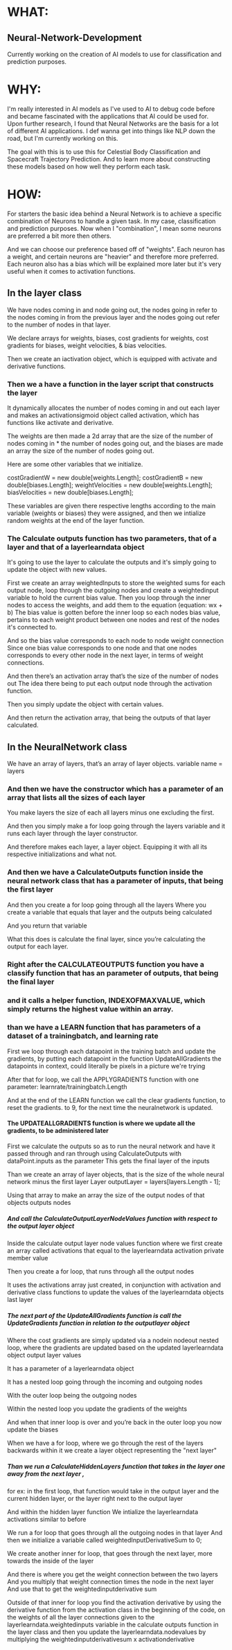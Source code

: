# WHAT:

## Neural-Network-Development
Currently working on the creation of AI models to use for classification and prediction purposes.



# WHY:

I'm really interested in AI models as I've used to AI to debug code before and became fascinated with the applications that AI could be used for. Upon further research, I found that Neural Networks are the basis for a lot of different AI applications. I def wanna get into things like NLP down the road, but I'm currently working on this.

The goal with this is to use this for Celestial Body Classification and Spacecraft Trajectory Prediction.
And to learn more about constructing these models based on how well they perform each task.

# HOW: 

For starters the basic idea behind a Neural Network is to achieve a specific combination of Neurons to handle a given task. In my case, classification and prediction purposes.
Now when I "combination", I mean some neurons are preferred a bit more then others.

And we can choose our preference based off of "weights". Each neuron has a weight, and certain neurons are "heavier" and therefore more preferred. 
Each neuron also has a bias which will be explained more later but it's very useful when it comes to activation functions. 

## In the layer class 
We have nodes coming in and node going out, the nodes going in refer to the nodes coming in from the previous layer and the nodes going out refer to the number of nodes in that layer.

We declare arrays for weights, biases, cost gradients for weights, cost gradients for biases, weight velocities, & bias velocities.

Then we create an iactivation object, which is equipped with activate and derivative functions.


### Then we a have a function in the layer script that constructs the layer
It dynamically allocates the number of nodes coming in and out each layer
and makes an activationsigmoid object called activation, which has functions like activate and derivative.

The weights are then made a 2d array that are the size of the number of nodes coming in * the number of nodes going out, and the biases are made an array the size of the number of nodes going out. 

Here are some other variables that we initialize. 

costGradientW = new double[weights.Length];
costGradientB = new double[biases.Length];
weightVelocities = new double[weights.Length];
biasVelocities = new double[biases.Length];

These variables are given there respective lengths according to the main variable (weights or biases) they were assigned, and then we intialize random weights at the end of the layer function.


### The Calculate outputs function has two parameters, that of a layer and that of a layerlearndata object
It's going to use the layer to calculate the outputs and it's simply going to update the object with new values.

First we create an array weightedInputs to store the weighted sums for each output node, loop through the outgoing nodes and create a weightedinput variable to hold the current bias value.
Then you loop through the inner nodes to access the weights, and add them to the equation
(equation: wx + b)
The bias value is gotten before the inner loop so each nodes bias value, pertains to each weight product between one nodes and rest of the nodes it's connected to.

And so the bias value corresponds to each node to node weight connection 
Since one bias value corresponds to one node and that one nodes corresponds to every other node in the next layer, in terms of weight connections.

And then there’s an activation array that’s the size of the number of nodes out
The idea there being to put each output node through the activation function. 

Then you simply update the object with certain values. 

And then return the activation array, that being the outputs of that layer calculated.

## In the NeuralNetwork class
We have an array of layers, that’s an array of layer objects. variable name = layers

### And then we have the constructor which has a parameter of an array that lists all the sizes of each layer

You make layers the size of each all layers minus one excluding the first.

And then you simply make a for loop going through the layers variable and it runs each layer through the layer constructor.

And therefore makes each layer, a layer object.
Equipping it with all its respective initializations and what not.

### And then we have a CalculateOutputs function inside the neural network class that has a parameter of inputs, that being the first layer 

And then you create a for loop going through all the layers 
Where you create a variable that equals that layer and the outputs being calculated 

And you return that variable 

What this does is calculate the final layer, since you’re calculating the output for each layer.


### Right after the CALCULATEOUTPUTS function you have a classify function that has an parameter of outputs, that being the final layer
### and it calls a helper function, INDEXOFMAXVALUE, which simply returns the highest value within an array.



### than we have a LEARN function that has parameters of a dataset of a trainingbatch, and learning rate
First we loop through each datapoint in the training batch and update the gradients, by putting each datapoint in the function UpdateAllGradients
the datapoints in context, could literally be pixels in a picture we're trying 

After that for loop, we call the APPLYGRADIENTS function with one parameter: learnrate/trainingbatch.Length

And at the end of the LEARN function we call the clear gradients function, to reset the gradients. to 9, for the next time the neuralnetwork is updated.



#### The UPDATEALLGRADIENTS function is where we update all the gradients, to be administered later

First we calculate the outputs so as to run the neural network and have it passed through and ran through
using CalculateOutputs with dataPoint.inputs as the parameter
This gets the final layer of the inputs

Than we create an array of layer objects, that is the size of the whole neural network minus the first layer
Layer outputLayer = layers[layers.Length - 1];

Using that array to make an array the size of the output nodes of that objects outputs nodes

##### And call the CalculateOutputLayerNodeValues function with respect to the output layer object

Inside the calculate output layer node values function
where we first create an array called activations that equal to the layerlearndata activation private member value 

Then you create a for loop, that runs through all the output nodes

It uses the activations array just created, in conjunction with activation and derivative class functions to update the values of the 
layerlearndata objects last layer

##### The next part of the UpdateAllGradients function is call the UpdateGradients function in relation to the outputlayer object

Where the cost gradients are simply updated via a nodein nodeout nested loop, where the gradients are updated based on the 
updated layerlearndata object output layer values

It has a parameter of a layerlearndata object

It has a nested loop going through the incoming and outgoing nodes 

With the outer loop being the outgoing nodes

Within the nested loop you update the gradients of the weights 

And when that inner loop is over and you’re back in the outer loop you now update the biases


When we have a for loop, where we go through the rest of the layers backwards 
within it we create a layer object representing the "next layer"

##### Than we run a CalculateHiddenLayers function that takes in the layer one away from the next layer , 
for ex: in the first loop, that function would take in the output layer and the current hidden layer, 
or the layer right next to the output layer

And within the hidden layer function 
We intialize the layerlearndata activations similar to before

We run a for loop that goes through all the outgoing nodes in that layer
And then we initialize a variable called weightedInputDerivativeSum to 0;

We create another inner for loop, that goes through the next layer, more towards the inside of the layer

And there is where you get the weight connection between the two layers 
And you multiply that weight connection times the node in the next layer
And use that to get the weightedinputderivative sum

Outside of that inner for loop you find the activation derivative by using the derivative function from the activation
class in the beginning of the code, on the weights of all the layer connections given to the 
layerlearndata.weightedinputs variable in the calculate outputs function in the layer class
and then you update the layerlearndata.nodevalues by multiplying the weightedinputderivativesum x activationderivative

